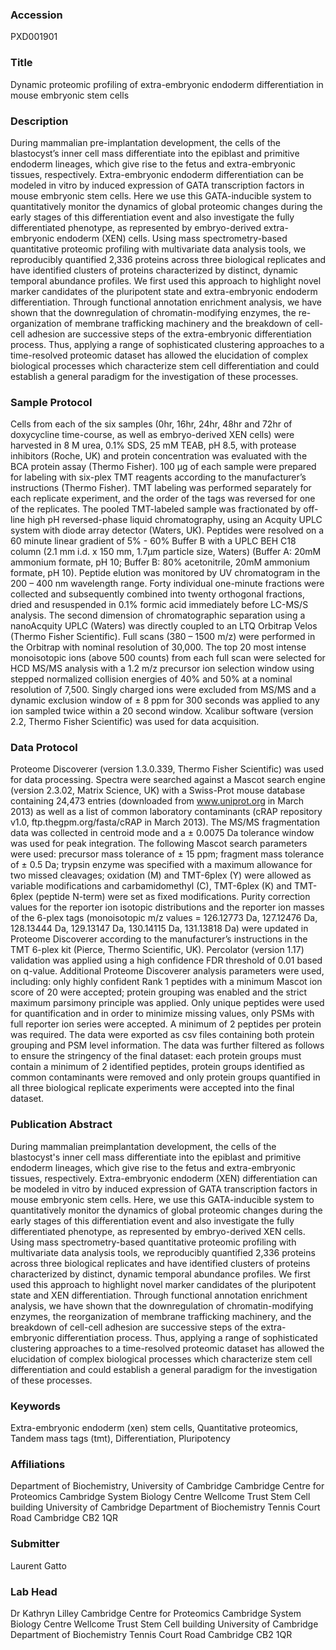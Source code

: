 ### Accession
PXD001901

### Title
Dynamic proteomic profiling of extra-embryonic endoderm differentiation in mouse embryonic stem cells

### Description
During mammalian pre-implantation development, the cells of the blastocyst’s inner cell mass differentiate into the epiblast and primitive endoderm lineages, which give rise to the fetus and extra-embryonic tissues, respectively. Extra-embryonic endoderm differentiation can be modeled in vitro by induced expression of GATA transcription factors in mouse embryonic stem cells. Here we use this GATA-inducible system to quantitatively monitor the dynamics of global proteomic changes during the early stages of this differentiation event and also investigate the fully differentiated phenotype, as represented by embryo-derived extra-embryonic endoderm (XEN) cells. Using mass spectrometry-based quantitative proteomic profiling with multivariate data analysis tools, we reproducibly quantified 2,336 proteins across three biological replicates and have identified clusters of proteins characterized by distinct, dynamic temporal abundance profiles. We first used this approach to highlight novel marker candidates of the pluripotent state and extra-embryonic endoderm differentiation. Through functional annotation enrichment analysis, we have shown that the downregulation of chromatin-modifying enzymes, the re-organization of membrane trafficking machinery and the breakdown of cell-cell adhesion are successive steps of the extra-embryonic differentiation process. Thus, applying a range of sophisticated clustering approaches to a time-resolved proteomic dataset has allowed the elucidation of complex biological processes which characterize stem cell differentiation and could establish a general paradigm for the investigation of these processes.

### Sample Protocol
Cells from each of the six samples (0hr, 16hr, 24hr, 48hr and 72hr of doxycycline time-course, as well as embryo-derived XEN cells) were harvested in 8 M urea, 0.1% SDS, 25 mM TEAB, pH 8.5, with protease inhibitors (Roche, UK) and protein concentration was evaluated with the BCA protein assay (Thermo Fisher). 100 µg of each sample were prepared for labeling with six-plex TMT reagents according to the manufacturer’s instructions (Thermo Fisher). TMT labeling was performed separately for each replicate experiment, and the order of the tags was reversed for one of the replicates. The pooled TMT-labeled sample was fractionated by off-line high pH reversed-phase liquid chromatography, using an Acquity UPLC system with diode array detector (Waters, UK). Peptides were resolved on a 60 minute linear gradient of 5% - 60% Buffer B with a UPLC BEH C18 column (2.1 mm i.d. x 150 mm, 1.7µm particle size, Waters) (Buffer A: 20mM ammonium formate, pH 10; Buffer B: 80% acetonitrile, 20mM ammonium formate, pH 10). Peptide elution was monitored by UV chromatogram in the 200 – 400 nm wavelength range. Forty individual one-minute fractions were collected and subsequently combined into twenty orthogonal fractions, dried and resuspended in 0.1% formic acid immediately before LC-MS/S analysis. The second dimension of chromatographic separation using a nanoAcquity UPLC (Waters) was directly coupled to an LTQ Orbitrap Velos (Thermo Fisher Scientific).  Full scans (380 – 1500 m/z) were performed in the Orbitrap with nominal resolution of 30,000. The top 20 most intense monoisotopic ions (above 500 counts) from each full scan were selected for HCD MS/MS analysis with a 1.2 m/z precursor ion selection window using stepped normalized collision energies of 40% and 50% at a nominal resolution of 7,500. Singly charged ions were excluded from MS/MS and a dynamic exclusion window of ± 8 ppm for 300 seconds was applied to any ion sampled twice within a 20 second window. Xcalibur software (version 2.2, Thermo Fisher Scientific) was used for data acquisition.

### Data Protocol
Proteome Discoverer (version 1.3.0.339, Thermo Fisher Scientific) was used for data processing. Spectra were searched against a Mascot search engine (version 2.3.02, Matrix Science, UK) with a Swiss-Prot mouse database containing 24,473 entries (downloaded from www.uniprot.org in March 2013) as well as a list of common laboratory contaminants (cRAP repository v1.0, ftp.thegpm.org/fasta/cRAP in March 2013). The MS/MS fragmentation data was collected in centroid mode and a ± 0.0075 Da tolerance window was used for peak integration. The following Mascot search parameters were used: precursor mass tolerance of ± 15 ppm; fragment mass tolerance of ± 0.5 Da; trypsin enzyme was specified with a maximum allowance for two missed cleavages; oxidation (M) and TMT-6plex (Y) were allowed as variable modifications and carbamidomethyl (C), TMT-6plex (K) and TMT-6plex (peptide N-term) were set as fixed modifications. Purity correction values for the reporter ion isotopic distributions and the reporter ion masses of the 6-plex tags (monoisotopic m/z values = 126.12773 Da, 127.12476 Da, 128.13444 Da, 129.13147 Da, 130.14115 Da, 131.13818 Da) were updated in Proteome Discoverer according to the manufacturer’s instructions in the TMT 6-plex kit (Pierce, Thermo Scientific, UK). Percolator (version 1.17) validation was applied using a high confidence FDR threshold of 0.01 based on q-value. Additional Proteome Discoverer analysis parameters were used, including: only highly confident Rank 1 peptides with a minimum Mascot ion score of 20 were accepted; protein grouping was enabled and the strict maximum parsimony principle was applied. Only unique peptides were used for quantification and in order to minimize missing values, only PSMs with full reporter ion series were accepted. A minimum of 2 peptides per protein was required. The data were exported as csv files containing both protein grouping and PSM level information. The data was further filtered as follows to ensure the stringency of the final dataset: each protein groups must contain a minimum of 2 identified peptides, protein groups identified as common contaminants were removed and only protein groups quantified in all three biological replicate experiments were accepted into the final dataset.

### Publication Abstract
During mammalian preimplantation development, the cells of the blastocyst's inner cell mass differentiate into the epiblast and primitive endoderm lineages, which give rise to the fetus and extra-embryonic tissues, respectively. Extra-embryonic endoderm (XEN) differentiation can be modeled in vitro by induced expression of GATA transcription factors in mouse embryonic stem cells. Here, we use this GATA-inducible system to quantitatively monitor the dynamics of global proteomic changes during the early stages of this differentiation event and also investigate the fully differentiated phenotype, as represented by embryo-derived XEN cells. Using mass spectrometry-based quantitative proteomic profiling with multivariate data analysis tools, we reproducibly quantified 2,336 proteins across three biological replicates and have identified clusters of proteins characterized by distinct, dynamic temporal abundance profiles. We first used this approach to highlight novel marker candidates of the pluripotent state and XEN differentiation. Through functional annotation enrichment analysis, we have shown that the downregulation of chromatin-modifying enzymes, the reorganization of membrane trafficking machinery, and the breakdown of cell-cell adhesion are successive steps of the extra-embryonic differentiation process. Thus, applying a range of sophisticated clustering approaches to a time-resolved proteomic dataset has allowed the elucidation of complex biological processes which characterize stem cell differentiation and could establish a general paradigm for the investigation of these processes.

### Keywords
Extra-embryonic endoderm (xen) stem cells, Quantitative proteomics, Tandem mass tags (tmt), Differentiation, Pluripotency

### Affiliations
Department of Biochemistry, University of Cambridge
Cambridge Centre for Proteomics Cambridge System Biology Centre Wellcome Trust Stem Cell building   University of Cambridge Department of Biochemistry Tennis Court Road Cambridge CB2 1QR

### Submitter
Laurent Gatto

### Lab Head
Dr Kathryn Lilley
Cambridge Centre for Proteomics Cambridge System Biology Centre Wellcome Trust Stem Cell building   University of Cambridge Department of Biochemistry Tennis Court Road Cambridge CB2 1QR


